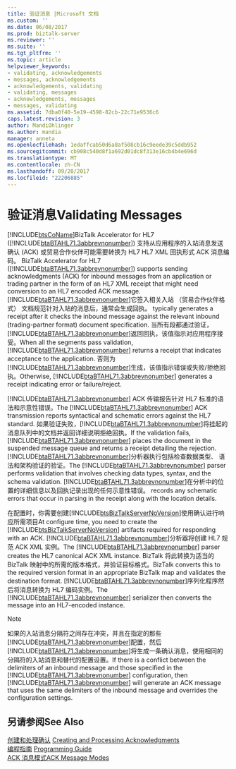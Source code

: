 ```yaml
---
title: 验证消息 |Microsoft 文档
ms.custom: ''
ms.date: 06/08/2017
ms.prod: biztalk-server
ms.reviewer: ''
ms.suite: ''
ms.tgt_pltfrm: ''
ms.topic: article
helpviewer_keywords:
- validating, acknowledgements
- messages, acknowledgements
- acknowledgements, validating
- validating, messages
- acknowledgements, messages
- messages, validating
ms.assetid: 7dba0f40-5e19-4598-82cb-22c71e9536c6
caps.latest.revision: 3
author: MandiOhlinger
ms.author: mandia
manager: anneta
ms.openlocfilehash: 1edaffcab50d6a8af508cb16c9eede39c5ddb952
ms.sourcegitcommit: cb908c540d8f1a692d01dc8f313e16cb4b4e696d
ms.translationtype: MT
ms.contentlocale: zh-CN
ms.lasthandoff: 09/20/2017
ms.locfileid: "22206885"
---
```

# <a name="validating-messages"></a><span data-ttu-id="bb434-102">验证消息</span><span class="sxs-lookup"><span data-stu-id="bb434-102">Validating Messages</span></span>
[!INCLUDE[btsCoName](../../includes/btsconame-md.md)]<span data-ttu-id="bb434-103">BizTalk Accelerator for HL7 ([!INCLUDE[btaBTAHL71.3abbrevnonumber](../../includes/btabtahl71-3abbrevnonumber-md.md)]) 支持从应用程序的入站消息发送确认 (ACK) 或贸易合作伙伴可能需要转换为 HL7 HL7 XML 回执形式 ACK 消息编码。</span><span class="sxs-lookup"><span data-stu-id="bb434-103"> BizTalk Accelerator for HL7 ([!INCLUDE[btaBTAHL71.3abbrevnonumber](../../includes/btabtahl71-3abbrevnonumber-md.md)]) supports sending acknowledgments (ACK) for inbound messages from an application or trading partner in the form of an HL7 XML receipt that might need conversion to an HL7 encoded ACK message.</span></span> [!INCLUDE[btaBTAHL71.3abbrevnonumber](../../includes/btabtahl71-3abbrevnonumber-md.md)]<span data-ttu-id="bb434-104">它签入相关入站 （贸易合作伙伴格式） 文档规范针对入站的消息后，通常会生成回执。</span><span class="sxs-lookup"><span data-stu-id="bb434-104"> typically generates a receipt after it checks the inbound message against the relevant inbound (trading-partner format) document specification.</span></span> <span data-ttu-id="bb434-105">当所有段都通过验证，[!INCLUDE[btaBTAHL71.3abbrevnonumber](../../includes/btabtahl71-3abbrevnonumber-md.md)]返回回执，该值指示对应用程序接受。</span><span class="sxs-lookup"><span data-stu-id="bb434-105">When all the segments pass validation, [!INCLUDE[btaBTAHL71.3abbrevnonumber](../../includes/btabtahl71-3abbrevnonumber-md.md)] returns a receipt that indicates acceptance to the application.</span></span> <span data-ttu-id="bb434-106">否则为[!INCLUDE[btaBTAHL71.3abbrevnonumber](../../includes/btabtahl71-3abbrevnonumber-md.md)]生成，该值指示错误或失败/拒绝回执。</span><span class="sxs-lookup"><span data-stu-id="bb434-106">Otherwise, [!INCLUDE[btaBTAHL71.3abbrevnonumber](../../includes/btabtahl71-3abbrevnonumber-md.md)] generates a receipt indicating error or failure/reject.</span></span>  
  
 <span data-ttu-id="bb434-107">[!INCLUDE[btaBTAHL71.3abbrevnonumber](../../includes/btabtahl71-3abbrevnonumber-md.md)] ACK 传输报告针对 HL7 标准的语法和示意性错误。</span><span class="sxs-lookup"><span data-stu-id="bb434-107">The [!INCLUDE[btaBTAHL71.3abbrevnonumber](../../includes/btabtahl71-3abbrevnonumber-md.md)] ACK transmission reports syntactical and schematic errors against the HL7 standard.</span></span> <span data-ttu-id="bb434-108">如果验证失败，[!INCLUDE[btaBTAHL71.3abbrevnonumber](../../includes/btabtahl71-3abbrevnonumber-md.md)]将挂起的消息队列中的文档并返回详细说明拒绝回执。</span><span class="sxs-lookup"><span data-stu-id="bb434-108">If the validation fails, [!INCLUDE[btaBTAHL71.3abbrevnonumber](../../includes/btabtahl71-3abbrevnonumber-md.md)] places the document in the suspended message queue and returns a receipt detailing the rejection.</span></span> <span data-ttu-id="bb434-109">[!INCLUDE[btaBTAHL71.3abbrevnonumber](../../includes/btabtahl71-3abbrevnonumber-md.md)]分析器执行包括检查数据类型、 语法和架构验证的验证。</span><span class="sxs-lookup"><span data-stu-id="bb434-109">The [!INCLUDE[btaBTAHL71.3abbrevnonumber](../../includes/btabtahl71-3abbrevnonumber-md.md)] parser performs validation that involves checking data types, syntax, and the schema validation.</span></span> [!INCLUDE[btaBTAHL71.3abbrevnonumber](../../includes/btabtahl71-3abbrevnonumber-md.md)]<span data-ttu-id="bb434-110">在分析中的位置的详细信息以及回执记录出现的任何示意性错误。</span><span class="sxs-lookup"><span data-stu-id="bb434-110"> records any schematic errors that occur in parsing in the receipt along with the location details.</span></span>  
  
 <span data-ttu-id="bb434-111">在配置时，你需要创建[!INCLUDE[btsBizTalkServerNoVersion](../../includes/btsbiztalkservernoversion-md.md)]使用确认进行响应所需项目</span><span class="sxs-lookup"><span data-stu-id="bb434-111">At configure time, you need to create the [!INCLUDE[btsBizTalkServerNoVersion](../../includes/btsbiztalkservernoversion-md.md)] artifacts required for responding with an ACK.</span></span> <span data-ttu-id="bb434-112">[!INCLUDE[btaBTAHL71.3abbrevnonumber](../../includes/btabtahl71-3abbrevnonumber-md.md)]分析器将创建 HL7 规范 ACK XML 实例。</span><span class="sxs-lookup"><span data-stu-id="bb434-112">The [!INCLUDE[btaBTAHL71.3abbrevnonumber](../../includes/btabtahl71-3abbrevnonumber-md.md)] parser creates the HL7 canonical ACK XML instance.</span></span> <span data-ttu-id="bb434-113">BizTalk 将此转换为适当的 BizTalk 映射中的所需的版本格式，并验证目标格式。</span><span class="sxs-lookup"><span data-stu-id="bb434-113">BizTalk converts this to the required version format in an appropriate BizTalk map and validates the destination format.</span></span> <span data-ttu-id="bb434-114">[!INCLUDE[btaBTAHL71.3abbrevnonumber](../../includes/btabtahl71-3abbrevnonumber-md.md)]序列化程序然后将消息转换为 HL7 编码实例。</span><span class="sxs-lookup"><span data-stu-id="bb434-114">The [!INCLUDE[btaBTAHL71.3abbrevnonumber](../../includes/btabtahl71-3abbrevnonumber-md.md)] serializer then converts the message into an HL7-encoded instance.</span></span>  
  
> [!NOTE]
>  <span data-ttu-id="bb434-115">如果的入站消息分隔符之间存在冲突，并且在指定的那些[!INCLUDE[btaBTAHL71.3abbrevnonumber](../../includes/btabtahl71-3abbrevnonumber-md.md)]配置，然后[!INCLUDE[btaBTAHL71.3abbrevnonumber](../../includes/btabtahl71-3abbrevnonumber-md.md)]将生成一条确认消息，使用相同的分隔符的入站消息和替代的配置设置。</span><span class="sxs-lookup"><span data-stu-id="bb434-115">If there is a conflict between the delimiters of an inbound message and those specified in the [!INCLUDE[btaBTAHL71.3abbrevnonumber](../../includes/btabtahl71-3abbrevnonumber-md.md)] configuration, then [!INCLUDE[btaBTAHL71.3abbrevnonumber](../../includes/btabtahl71-3abbrevnonumber-md.md)] will generate an ACK message that uses the same delimiters of the inbound message and overrides the configuration settings.</span></span>  
  
## <a name="see-also"></a><span data-ttu-id="bb434-116">另请参阅</span><span class="sxs-lookup"><span data-stu-id="bb434-116">See Also</span></span>  
 <span data-ttu-id="bb434-117">[创建和处理确认](../../adapters-and-accelerators/accelerator-hl7/creating-and-processing-acknowledgments.md) </span><span class="sxs-lookup"><span data-stu-id="bb434-117">[Creating and Processing Acknowledgments](../../adapters-and-accelerators/accelerator-hl7/creating-and-processing-acknowledgments.md) </span></span>  
 <span data-ttu-id="bb434-118">[编程指南](../../adapters-and-accelerators/accelerator-hl7/programming-guide1.md) </span><span class="sxs-lookup"><span data-stu-id="bb434-118">[Programming Guide](../../adapters-and-accelerators/accelerator-hl7/programming-guide1.md) </span></span>  
 [<span data-ttu-id="bb434-119">ACK 消息模式</span><span class="sxs-lookup"><span data-stu-id="bb434-119">ACK Message Modes</span></span>](../../adapters-and-accelerators/accelerator-hl7/ack-message-modes.md)